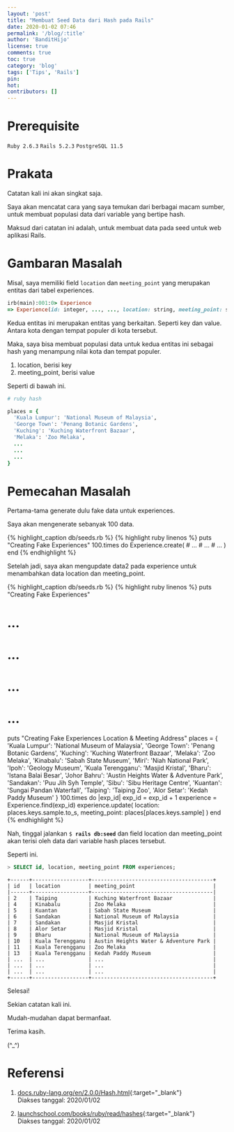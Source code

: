 ```yaml
---
layout: 'post'
title: "Membuat Seed Data dari Hash pada Rails"
date: 2020-01-02 07:46
permalink: '/blog/:title'
author: 'BanditHijo'
license: true
comments: true
toc: true
category: 'blog'
tags: ['Tips', 'Rails']
pin:
hot:
contributors: []
---
```


<!-- BANNER OF THE POST -->
<!-- <img class="post&#45;body&#45;img" src="{{ site.lazyload.logo_blank_banner }}" data&#45;echo="#" alt="banner"> -->

# Prerequisite

`Ruby 2.6.3` `Rails 5.2.3` `PostgreSQL 11.5`

# Prakata

Catatan kali ini akan singkat saja.

Saya akan mencatat cara yang saya temukan dari berbagai macam sumber, untuk membuat populasi data dari variable yang bertipe hash.

Maksud dari catatan ini adalah, untuk membuat data pada seed untuk web aplikasi Rails.


# Gambaran Masalah

Misal, saya memiliki field `location` dan `meeting_point` yang merupakan entitas dari tabel experiences.

```ruby
irb(main):001:0> Experience
=> Experience(id: integer, ..., ..., location: string, meeting_point: string, ... )
```

Kedua entitas ini merupakan entitas yang berkaitan. Seperti key dan value. Antara kota dengan tempat populer di kota tersebut.

Maka, saya bisa membuat populasi data untuk kedua entitas ini sebagai hash yang menampung nilai kota dan tempat populer.

1. location, berisi key
2. meeting_point, berisi value

Seperti di bawah ini.

```ruby
# ruby hash

places = {
  'Kuala Lumpur': 'National Museum of Malaysia',
  'George Town': 'Penang Botanic Gardens',
  'Kuching': 'Kuching Waterfront Bazaar',
  'Melaka': 'Zoo Melaka',
  ...
  ...
  ...
}
```

# Pemecahan Masalah

Pertama-tama generate dulu fake data untuk experiences.

Saya akan mengenerate sebanyak 100 data.

{% highlight_caption db/seeds.rb %}
{% highlight ruby linenos %}
puts "Creating Fake Experiences"
100.times do
  Experience.create(
    # ...
    # ...
    # ...
  )
end
{% endhighlight %}

Setelah jadi, saya akan mengupdate data2 pada experience untuk menambahkan data location dan meeting_point.

{% highlight_caption db/seeds.rb %}
{% highlight ruby linenos %}
puts "Creating Fake Experiences"
# ...
#   ...
#   ...
# ...

puts "Creating Fake Experiences Location & Meeting Address"
places = {
  'Kuala Lumpur': 'National Museum of Malaysia',
  'George Town': 'Penang Botanic Gardens',
  'Kuching': 'Kuching Waterfront Bazaar',
  'Melaka': 'Zoo Melaka',
  'Kinabalu': 'Sabah State Museum',
  'Miri': 'Niah National Park',
  'Ipoh': 'Geology Museum',
  'Kuala Terengganu': 'Masjid Kristal',
  'Bharu': 'Istana Balai Besar',
  'Johor Bahru': 'Austin Heights Water & Adventure Park',
  'Sandakan': 'Puu Jih Syh Temple',
  'Sibu': 'Sibu Heritage Centre',
  'Kuantan': 'Sungai Pandan Waterfall',
  'Taiping': 'Taiping Zoo',
  'Alor Setar': 'Kedah Paddy Museum'
}
100.times do |exp_id|
  exp_id = exp_id + 1
  experience = Experience.find(exp_id)
  experience.update(
    location: places.keys.sample.to_s,
    meeting_point: places[places.keys.sample]
  )
end
{% endhighlight %}

Nah, tinggal jalankan <code>$ <b>rails db:seed</b></code> dan field location dan meeting_point akan terisi oleh data dari variable hash places tersebut.

Seperti ini.

```sql
> SELECT id, location, meeting_point FROM experiences;
```

```
+------+------------------+---------------------------------------+
| id   | location         | meeting_point                         |
|------+------------------+---------------------------------------|
| 2    | Taiping          | Kuching Waterfront Bazaar             |
| 4    | Kinabalu         | Zoo Melaka                            |
| 5    | Kuantan          | Sabah State Museum                    |
| 6    | Sandakan         | National Museum of Malaysia           |
| 7    | Sandakan         | Masjid Kristal                        |
| 8    | Alor Setar       | Masjid Kristal                        |
| 9    | Bharu            | National Museum of Malaysia           |
| 10   | Kuala Terengganu | Austin Heights Water & Adventure Park |
| 11   | Kuala Terengganu | Zoo Melaka                            |
| 13   | Kuala Terengganu | Kedah Paddy Museum                    |
| ...  | ...              | ...                                   |
| ...  | ...              | ...                                   |
| ...  | ...              | ...                                   |
+------+------------------+---------------------------------------+
```

Selesai!

Sekian catatan kali ini.

Mudah-mudahan dapat bermanfaat.

Terima kasih.

(^_^)



# Referensi

1. [docs.ruby-lang.org/en/2.0.0/Hash.html](https://docs.ruby-lang.org/en/2.0.0/Hash.html){:target="_blank"}
<br>Diakses tanggal: 2020/01/02

2. [launchschool.com/books/ruby/read/hashes](https://launchschool.com/books/ruby/read/hashes){:target="_blank"}
<br>Diakses tanggal: 2020/01/02
